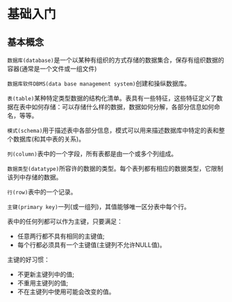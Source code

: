 # 基础入门

## 基本概念

`数据库(database)`是一个以某种有组织的方式存储的数据集合，保存有组织数据的容器(通常是一个文件或一组文件)

`数据库软件DBMS(data base management system)`创建和操纵数据库。

`表(table)`某种特定类型数据的结构化清单。表具有一些特征，这些特征定义了数据在表中如何存储：可以存储什么样的数据，数据如何分解，各部分信息如何命名，等等。

`模式(schema)`用于描述表中各部分信息，模式可以用来描述数据库中特定的表和整个数据库(和其中表的关系)。

`列(column)`表中的一个字段，所有表都是由一个或多个列组成。

`数据类型(datatype)`所容许的数据的类型。每个表列都有相应的数据类型，它限制该列中存储的数据。

`行(row)`表中的一个记录。

`主键(primary key)`一列(或一组列)，其值能够唯一区分表中每个行。

表中的任何列都可以作为主键，只要满足：

- 任意两行都不具有相同的主键值;
- 每个行都必须具有一个主键值(主键列不允许NULL值)。

主键的好习惯：

- 不更新主键列中的值;
- 不重用主键列的值;
- 不在主键列中使用可能会改变的值。
